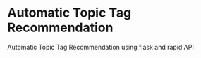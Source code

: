 # Automatic Topic Tag Recommendation 
 Automatic Topic Tag Recommendation using flask and rapid API
